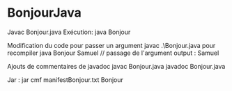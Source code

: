 # BonjourJava

Javac Bonjour.java
Exécution: java Bonjour

Modification du code pour passer un argument
javac .\Bonjour.java pour recompiler
java Bonjour Samuel // passage de l'argument
output : Samuel

Ajouts de commentaires de javadoc 
javac Bonjour.java
javadoc Bonjour.java

Jar : 
jar cmf manifestBonjour.txt Bonjour
